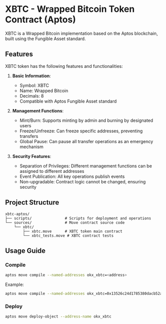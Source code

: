 # XBTC - Wrapped Bitcoin Token Contract (Aptos)

XBTC is a Wrapped Bitcoin implementation based on the Aptos blockchain, built using the Fungible Asset standard.

## Features

XBTC token has the following features and functionalities:

1. **Basic Information**:
   - Symbol: XBTC
   - Name: Wrapped Bitcoin
   - Decimals: 8
   - Compatible with Aptos Fungible Asset standard

2. **Management Functions**:
   - Mint/Burn: Supports minting by admin and burning by designated users
   - Freeze/Unfreeze: Can freeze specific addresses, preventing transfers
   - Global Pause: Can pause all transfer operations as an emergency mechanism

3. **Security Features**:
   - Separation of Privileges: Different management functions can be assigned to different addresses
   - Event Publication: All key operations publish events
   - Non-upgradable: Contract logic cannot be changed, ensuring security

## Project Structure

```
xbtc-aptos/
├── scripts/               # Scripts for deployment and operations
└── sources/               # Move contract source code
    └── xbtc/
        ├── xbtc.move      # XBTC token main contract
        └── xbtc_tests.move # XBTC contract tests
```

## Usage Guide

### Compile
```bash
aptos move compile --named-addresses okx_xbtc=<address>
```
Example:
```bash
aptos move compile --named-addresses okx_xbtc=0x13526c24d1785380dacb52ae6c242475e08ad7b5a8ecf324b2895e6790456732
```

### Deploy
```bash
aptos move deploy-object --address-name okx_xbtc
```